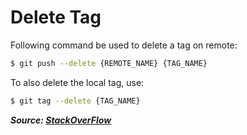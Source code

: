 # Delete Tag

Following command be used to delete a tag on remote:

```bash
$ git push --delete {REMOTE_NAME} {TAG_NAME}
```

To also delete the local tag, use:

```bash
$ git tag --delete {TAG_NAME}
```

**_Source: [StackOverFlow](https://stackoverflow.com/a/5480292)_**
